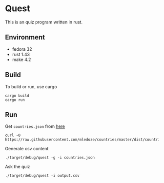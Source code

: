 # Quest

This is an quiz program written in rust.

## Environment

* fedora 32
* rust 1.43
* make 4.2

## Build

To build or run, use cargo

    cargo build
    cargo run

## Run

Get `countries.json` from [here](https://github.com/mledoze/countries)

    curl -O https://raw.githubusercontent.com/mledoze/countries/master/dist/countries.json

Generate csv content

    ./target/debug/quest -g -i countries.json

Ask the quiz

    ./target/debug/quest -i output.csv
